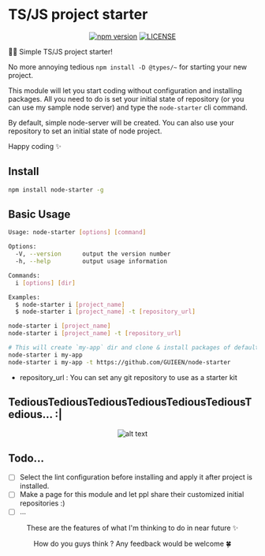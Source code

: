 # TS/JS project starter

<div align="center">

[![npm version](https://badge.fury.io/js/%40guieen%2Fnode-starter.svg)](https://www.npmjs.com/package/@guieen/node-starter)
[![LICENSE](https://img.shields.io/github/license/GUIEEN/node-starter.svg)](https://github.com/GUIEEN/node-starter/blob/master/LICENSE)

</div>

🏳️‍🌈 Simple TS/JS project starter!

No more annoying tedious `npm install -D @types/~` for starting your new project.

This module will let you start coding without configuration and installing packages. All you need to do is set your initial state of repository (or you can use my sample node server) and type the `node-starter` cli command.

By default, simple node-server will be created. You can also use your repository to set an initial state of node project.

Happy coding ✨

## Install

```bash
npm install node-starter -g
```

## Basic Usage

```bash
Usage: node-starter [options] [command]

Options:
  -V, --version      output the version number
  -h, --help         output usage information

Commands:
  i [options] [dir]

Examples:
  $ node-starter i [project_name]
  $ node-starter i [project_name] -t [repository_url]
```

```bash
node-starter i [project_name]
node-starter i [project_name] -t [repository_url]

# This will create `my-app` dir and clone & install packages of default / another repository you set
node-starter i my-app
node-starter i my-app -t https://github.com/GUIEEN/node-starter
```

- repository_url : You can set any git repository to use as a starter kit

## TediousTediousTediousTediousTediousTediousTedious... :|

<div align="center">

![alt text](https://i2.wp.com/workschoolenglish.com/wp-content/uploads/2016/01/tedious.png?resize=480%2C320&ssl=1)

</div>

## Todo...

- [ ] Select the lint configuration before installing and apply it after project is installed.
- [ ] Make a page for this module and let ppl share their customized initial repositories :)
- [ ] ...

<div align="center">

These are the features of what I'm thinking to do in near future ✨

How do you guys think ? Any feedback would be welcome 🍀

</div>
